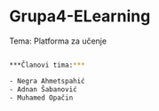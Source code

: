# Grupa4-ELearning
Tema: Platforma za učenje

```sh

***Članovi tima:*** 

- Negra Ahmetspahić
- Adnan Šabanović
- Muhamed Opačin

```
